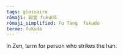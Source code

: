 ```yaml
---
tags: glossaire
rōmaji: 副堂 fukudō
rōmaji_simplified: Fu Tang  fukudo
terme: fukudo
---
```


In Zen, term for person who strikes the han.
